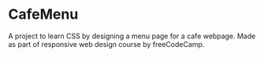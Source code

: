 # CafeMenu
A project to learn CSS by designing a menu page for a cafe webpage.
Made as part of responsive web design course by freeCodeCamp.